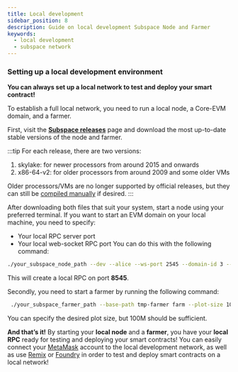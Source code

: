 ```yaml
---
title: Local development
sidebar_position: 8
description: Guide on local development Subspace Node and Farmer
keywords:
  - local development
  - subspace network
---
```




### Setting up a local development environment

**You can always set up a local network to test and deploy your smart contract!**

To establish a full local network, you need to run a local node, a Core-EVM domain, and a farmer.

First, visit the **[Subspace releases](https://github.com/subspace/subspace/releases)** page and download the most up-to-date stable versions of the node and farmer.

:::tip
For each release, there are two versions:

1. skylake: for newer processors from around 2015 and onwards
2. x86-64-v2: for older processors from around 2009 and some older VMs

Older processors/VMs are no longer supported by official releases, but they can still be [compiled manually](https://github.com/subspace/subspace/blob/main/docs/development.md) if desired.
:::

After downloading both files that suit your system, start a node using your preferred terminal. If you want to start an EVM domain on your local machine, you need to specify:

- Your local RPC server port
- Your local web-socket RPC port
You can do this with the following command:

```bash
./your_subspace_node_path --dev --alice --ws-port 2545 --domain-id 3 --dev --ws-port 8545
```

This will create a local RPC on port **8545**.

Secondly, you need to start a farmer by running the following command:

```bash
 ./your_subspace_farmer_path --base-path tmp-farmer farm --plot-size 100M --reward-address [YOUR_ADDRESS]
```

You can specify the desired plot size, but 100M should be sufficient.

**And that’s it!** By starting your **local node** and a **farmer**, you have your **local RPC** ready for testing and deploying your smart contracts! You can easily connect your [MetaMask](https://metamask.io/) account to the local development network, as well as use [Remix](https://remix.ethereum.org/) or [Foundry](https://book.getfoundry.sh/) in order to test and deploy smart contracts on a local network! 